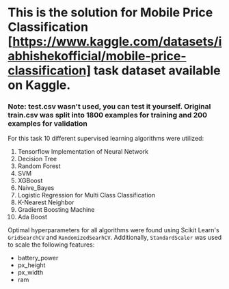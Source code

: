 # This is the solution for Mobile Price Classification [https://www.kaggle.com/datasets/iabhishekofficial/mobile-price-classification] task dataset available on Kaggle.

### Note: test.csv wasn't used, you can test it yourself. Original train.csv was split into 1800 examples for training and 200 examples for validation

For this task 10 different supervised learning algorithms were utilized:
1) Tensorflow Implementation of Neural Network
2) Decision Tree
3) Random Forest
4) SVM
5) XGBoost
6) Naive_Bayes
7) Logistic Regression for Multi Class Classification
8) K-Nearest Neighbor
9) Gradient Boosting Machine
10) Ada Boost

Optimal hyperparameters for all algorithms were found using Scikit Learn's `GridSearchCV` and `RandomizedSearhCV`.
Additionally, `StandardScaler` was used to scale the following features:
- battery_power
- px_height
- px_width
- ram